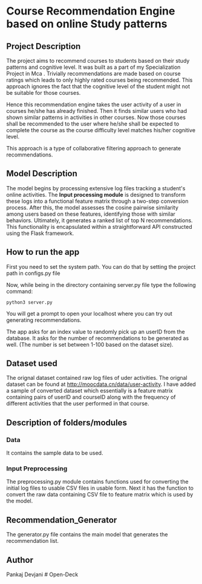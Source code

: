 # Course Recommendation Engine based on online Study patterns

## Project Description
The project aims to recommend courses to students based on their study patterns and cognitive level. It was built as a part of my Specialization Project in Mca .
Trivially recommendations are made based on course ratings which leads to only highly rated courses being recommended. This approach ignores the fact that the cognitive level of the student might not be suitable for those courses.

Hence this recommendation engine takes the user activity of a user in courses he/she has already finished. Then it finds similar users who had shown similar patterns in activities in other courses.
Now those courses shall be recommended to the user where he/she shall be expected to complete the course as the course difficulty level matches his/her cognitive level.

This approach is a type of collaborative filtering approach to generate recommendations.

## Model Description
The model begins by processing extensive log files tracking a student's online activities. The **Input processing module** is designed to transform these logs into a functional feature matrix through a two-step conversion process. After this, the model assesses the cosine pairwise similarity among users based on these features, identifying those with similar behaviors. Ultimately, it generates a ranked list of top N recommendations. This functionality is encapsulated within a straightforward API constructed using the Flask framework.
## How to run the app
First you need to set the system path. You can do that by setting the project path in configs.py file

Now, while being in the directory containing server.py file type the following command:

`python3 server.py`

You will get a prompt to open your localhost where you can try out generating recommendations.

The app asks for an index value to randomly pick up an userID from the database. It asks for the number of recommendations to be generated as well. 
(The number is set between 1-100 based on the dataset size).

## Dataset used
The orignal dataset contained raw log files of uder activities. The orignal dataset can be found at http://moocdata.cn/data/user-activity.
I have added a sample of converted dataset which essentially is a feature matrix containing pairs of userID and courseID along with the frequency of different activities that the user performed in that course.

## Description of folders/modules

### Data
It contains the sample data to be used.

### Input Preprocessing 
The preprocessing.py module contains functions used for converting the initial log files to usable CSV files in usable form. 
Next it has the function to convert the raw data containing CSV file to feature matrix which is used by the model.

## Recommendation_Generator
The generator.py file contains the main model that generates the recommendation list.

## Author
Pankaj Devjani
#   O p e n - D e c k 
 
 
